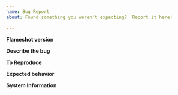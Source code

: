 ```yaml
---
name: Bug Report
about: Found something you weren't expecting?  Report it here!

---
```


<!--
First read the FAQ: https://flameshot.org/guide/faq/

If you don't know how to get some of the following information from your
computer, visit:
https://flameshot.org/guide/issue-reporting/

**Note** that if you don't provide the requested information, the bugreport most
probably will considered as invalid and will be closed unless you provide
justification on why you cannot provide the requested information.
-->

**Flameshot version**
<!-- Version or commit. -->

**Describe the bug**
<!-- A clear and concise description of what the bug is. Add screenshots if it
helps explaining the issue. -->

**To Reproduce**
<!-- Steps to reproduce the behaviour. -->

**Expected behavior**
<!-- A clear and concise description of what you expected to happen. -->

**System Information**
<!-- e.g. Ubuntu 16.14 Mate. -->
